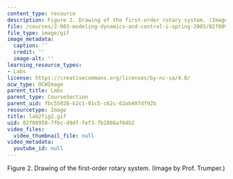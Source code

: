 ```yaml
---
content_type: resource
description: Figure 2. Drawing of the first-order rotary system. (Image by Prof. Trumper.)
file: /courses/2-003-modeling-dynamics-and-control-i-spring-2005/82f009507fbcd9dffef3fb2886af64b2_lab2fig2.gif
file_type: image/gif
image_metadata:
  caption: ''
  credit: ''
  image-alt: ''
learning_resource_types:
- Labs
license: https://creativecommons.org/licenses/by-nc-sa/4.0/
ocw_type: OCWImage
parent_title: Labs
parent_type: CourseSection
parent_uid: fbc55028-b2c1-01c5-c62c-62ab407df92b
resourcetype: Image
title: lab2fig2.gif
uid: 82f00950-7fbc-d9df-fef3-fb2886af64b2
video_files:
  video_thumbnail_file: null
video_metadata:
  youtube_id: null
---
```

Figure 2. Drawing of the first-order rotary system. (Image by Prof. Trumper.)